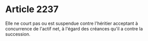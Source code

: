 # Article 2237

Elle ne court pas ou est suspendue contre l'héritier acceptant à concurrence de l'actif net, à l'égard des créances qu'il a contre la succession.
